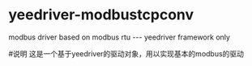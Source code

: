 # yeedriver-modbustcpconv
modbus driver based on modbus rtu --- yeedriver framework only

#说明
这是一个基于yeedriver的驱动对象，用以实现基本的modbus的驱动
